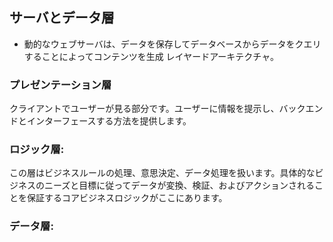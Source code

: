 ## サーバとデータ層

- 動的なウェブサーバは、データを保存してデータベースからデータをクエリすることによってコンテンツを生成
  レイヤードアーキテクチャ。

### プレゼンテーション層

クライアントでユーザーが見る部分です。ユーザーに情報を提示し、バックエンドとインターフェースする方法を提供します。

### ロジック層:

この層はビジネスルールの処理、意思決定、データ処理を扱います。具体的なビジネスのニーズと目標に従ってデータが変換、検証、およびアクションされることを保証するコアビジネスロジックがここにあります。

### データ層:
